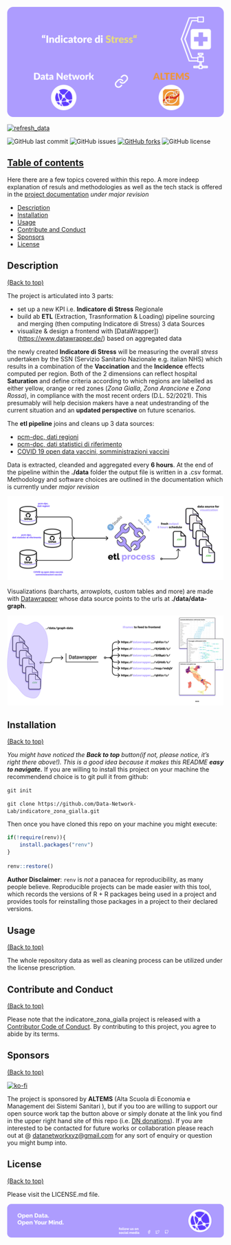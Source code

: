 
<!-- README.md is generated from README.Rmd. Please edit that file -->
<!-- Add banner here -->

![Banner](img/banner_design.png)

<!-- badges: start -->

[![refresh\_data](https://github.com/Data-Network-Lab/indicatore_zona_gialla/actions/workflows/main.yml/badge.svg?branch=main)](https://github.com/Data-Network-Lab/indicatore_zona_gialla/actions/workflows/main.yml)

![GitHub last
commit](https://img.shields.io/github/last-commit/Data-Network-Lab/indicatore_zona_gialla?style=plastic)
![GitHub
issues](https://img.shields.io/github/issues/Data-Network-Lab/indicatore_zona_gialla?style=plastic)
[![GitHub
forks](https://img.shields.io/github/forks/Data-Network-Lab/indicatore_zona_gialla)](https://github.com/Data-Network-Lab/indicatore_zona_gialla/network)
![GitHub
license](https://img.shields.io/github/license/Data-Network-Lab/indicatore_zona_gialla?style=plastic)

<!-- badges: end -->

## [Table of contents](#table-of-contents)

Here there are a few topics covered within this repo. A more indeep
explanation of resuls and methodologies as well as the tech stack is offered in the [project
documentation](https://altems-documentation.netlify.app/) _under
major revision_

-   [Description](#description)
-   [Installation](#installation)
-   [Usage](#usage)
-   [Contribute and Conduct](#contribute-and-conduct)
-   [Sponsors](#sponsors)
-   [License](#license)



## Description

[(Back to top)](#table-of-contents)

<!-- Describe your project in brief -->

The project is articulated into 3 parts:

-   set up a new KPI i.e. **Indicatore di Stress** Regionale
-   build ab **ETL** (Extraction, Trasnformation & Loading) pipeline sourcing and merging (then computing Indicatore di Stress) 3 data Sources
-   visualize & design a frontend with [DataWrapper])(https://www.datawrapper.de/) based on aggregated data

the newly created **Indicatore di Stress** will be measuring the overall *stress* undertaken by the SSN (Servizio
Sanitario Nazionale e.g. italian NHS) which results in a combination of the
**Vaccination** and the **Incidence** effects computed per region. Both of the 2 dimensions can reflect hospital **Saturation** and define
criteria according to which regions are labelled as either yellow, orange or red zones (_Zona Gialla_, _Zona Arancione_ e _Zona Rossa_), in compliance with the most
recent orders (D.L. 52/2021). This presumably will help decision makers have a neat undestranding of the current situation and
an **updated perspective** on future scenarios.

The **etl pipeline** joins and cleans up 3 data sources:

-   [pcm-dpc, dati
    regioni](https://raw.githubusercontent.com/pcm-dpc/COVID-19/master/dati-regioni/dpc-covid19-ita-regioni.csv)
-   [pcm-dpc, dati statistici di
    riferimento](https://raw.githubusercontent.com/pcm-dpc/COVID-19/master/dati-statistici-riferimento/popolazione-istat-regione-range.csv)
-   [COVID 19 open data vaccini, somministrazioni
    vaccini](https://raw.githubusercontent.com/italia/covid19-opendata-vaccini/master/dati/somministrazioni-vaccini-latest.csv)

Data is extracted, cleanded and aggregated every **6 hours**. At the end of the pipeline within the **./data** folder the output file is written in a .csv format.
Methodology and software choices are outlined in the documentation which is currently under _major revision_

![etl pipeline](img/etl_diagram.png)

Visualizations (barcharts, arrowplots, custom tables and more) are made with 
[Datawrapper](https://www.datawrapper.de/) whose data source points to the urls at **./data/data-graph**.

![visualization](img/vsiual_diagram.png)


## Installation

[(Back to top)](#table-of-contents)

*You might have noticed the **Back to top** button(if not, please
notice, it’s right there above!). This is a good idea because it makes
this README **easy to navigate.*** If you are willing to install this
project on your machine the recommendend choice is to git pull it from
github:

`git init`

`git clone https://github.com/Data-Network-Lab/indicatore_zona_gialla.git`

Then once you have cloned this repo on your machine you might execute:

``` r
if(!require(renv)){
    install.packages("renv")
}

renv::restore()
```

**Author Disclaimer**: `renv` is *not* a panacea for reproducibility, as
many people believe. Reproducible projects can be made easier with this
tool, which records the versions of R + R packages being used in a
project and provides tools for reinstalling those packages in a project
to their declared versions.

## Usage

[(Back to top)](#table-of-contents)

The whole repository data as well as cleaning process can be utilized
under the license prescription.

## Contribute and Conduct

[(Back to top)](#table-of-contents)

Please note that the indicatore\_zona\_gialla project is released with a
[Contributor Code of
Conduct](https://contributor-covenant.org/version/2/0/CODE_OF_CONDUCT.html).
By contributing to this project, you agree to abide by its terms.

## Sponsors

[(Back to top)](#table-of-contents)

[![ko-fi](https://ko-fi.com/img/githubbutton_sm.svg)](https://ko-fi.com/N4N83TE3Z)

The project is sponsored by **ALTEMS** (Alta Scuola di Economia e Management dei Sistemi Sanitari ), but if you too are willing to support
our open source work tap the button above or simply donate at the link you find in the upper right hand site of this repo (i.e. [DN donations](https://datanetwork.xyz/donazioni/)). If you are interested to be contacted for future works or collaboration please reach out at @ <datanetworkxyz@gmail.com> for any sort of enquiry or question you might bump into.

## License

[(Back to top)](#table-of-contents)

Please visit the LICENSE.md file.

<!-- Add the footer here -->

![Footer](img/footer.png)
